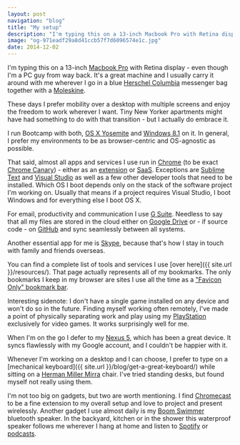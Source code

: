 ```yaml
---
layout: post
navigation: "blog"
title: "My setup"
description: "I'm typing this on a 13-inch Macbook Pro with Retina display - even though I'm a PC guy from way back. It's a great machine and I usually carry it around with me wherever I go in a blue Herschel Columbia messenger bag together with a Moleskine."
image: "og-971eadf29a8d41ccb57f7d6096574e1c.jpg"
date: 2014-12-02
---
```


I'm typing this on a 13-inch <a target="_blank" href="http://www.apple.com/macbook-pro/">Macbook Pro</a> with Retina display - even though I'm a PC guy from way back. It's a great machine and I usually carry it around with me wherever I go in a blue <a target="_blank" href="http://shop.herschelsupply.com/collections/messenger-bags/products/columbia-messenger-navy">Herschel Columbia</a> messenger bag together with a <a target="_blank" href="http://www.amazon.com/gp/product/8883701038/ref=as_li_tl?ie=UTF8&camp=1789&creative=390957&creativeASIN=8883701038&linkCode=as2&tag=martinbuberl-20&linkId=D3VWLWQSOGFKSPRT">Moleskine</a>.

These days I prefer mobility over a desktop with multiple screens and enjoy the freedom to work wherever I want. Tiny New Yorker apartments might have had something to do with that transition - but I actually do embrace it.

I run Bootcamp with both, <a target="_blank" href="http://en.wikipedia.org/wiki/OS_X_Yosemite">OS X Yosemite</a> and <a target="_blank" href="http://en.wikipedia.org/wiki/Windows_8.1">Windows 8.1</a> on it. In general, I prefer my environments to be as browser-centric and OS-agnostic as possible.

That said, almost all apps and services I use run in <a target="_blank" href="http://www.google.com/chrome/">Chrome</a> (to be exact <a target="_blank" href="https://www.google.com/chrome/browser/canary.html">Chrome Canary</a>) - either as an <a target="_blank" href="https://chrome.google.com/webstore/category/extensions">extension</a> or <a target="_blank" href="http://en.wikipedia.org/wiki/Software_as_a_service">SaaS</a>. Exceptions are <a target="_blank" href="http://www.sublimetext.com/">Sublime Text</a> and <a target="_blank" href="http://www.visualstudio.com/">Visual Studio</a> as well as a few other developer tools that need to be installed. Which OS I boot depends only on the stack of the software project I'm working on. Usually that means if a project requires Visual Studio, I boot Windows and for everything else I boot OS X.

For email, productivity and communication I use <a target="_blank" href="http://goo.gl/xfPFhk">G Suite</a>. Needless to say that all my files are stored in the cloud either on <a target="_blank" href="http://goo.gl/xfPFhk">Google Drive</a> or - if source code - on <a target="_blank" href="https://github.com/">GitHub</a> and sync seamlessly between all systems.

Another essential app for me is <a target="_blank" href="http://www.skype.com/">Skype</a>, because that's how I stay in touch with family and friends overseas.

You can find a complete list of tools and services I use [over here]({{ site.url }}/resources/). That page actually represents all of my bookmarks. The only bookmarks I keep in my browser are sites I use all the time as a <a target="_blank" href="https://twitter.com/martinbuberl/status/539582495545909250">"Favicon Only" bookmark bar</a>.

Interesting sidenote: I don't have a single game installed on any device and won't do so in the future. Finding myself working often remotely, I've made a point of physically separating work and play using my <a target="_blank" href="http://www.playstation.com/">PlayStation</a> exclusively for video games. It works surprisingly well for me.

When I'm on the go I defer to my <a target="_blank" href="http://www.google.com/nexus/5/">Nexus 5</a>, which has been a great device. It syncs flawlessly with my Google account, and I couldn't be happier with it.

Whenever I'm working on a desktop and I can choose, I prefer to type on a [mechanical keyboard]({{ site.url }}/blog/get-a-great-keyboard/) while sitting on a <a target="_blank" href="http://www.amazon.com/gp/product/B0002K11BK/ref=as_li_tl?ie=UTF8&camp=1789&creative=390957&creativeASIN=B0002K11BK&linkCode=as2&tag=martinbuberl-20&linkId=FYRT3ZUQ7X2M5HXA">Herman Miller Mirra</a> chair. I've tried standing desks, but found myself not really using them.

I'm not too big on gadgets, but two are worth mentioning. I find <a target="_blank" href="http://www.amazon.com/gp/product/B00DR0PDNE/ref=as_li_tl?ie=UTF8&camp=1789&creative=390957&creativeASIN=B00DR0PDNE&linkCode=as2&tag=martinbuberl-20&linkId=VSUFVRR5I5UFZ2H2">Chromecast</a> to be a fine extension to my overall setup and love to project and present wirelessly. Another gadget I use almost daily is my <a target="_blank" href="http://www.amazon.com/gp/product/B00F51C6S8/ref=as_li_tl?ie=UTF8&camp=1789&creative=390957&creativeASIN=B00F51C6S8&linkCode=as2&tag=martinbuberl-20&linkId=7XBLVUG2EE5FHZXT">Boom Swimmer</a> bluetooth speaker. In the backyard, kitchen or in the shower this waterproof speaker follows me wherever I hang at home and listen to <a target="_blank" href="https://www.spotify.com/">Spotify</a> or <a target="_blank" href="http://serialpodcast.org/">podcasts</a>.